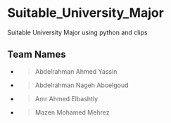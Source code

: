 # Suitable_University_Major
Suitable University Major using python and clips

## Team Names
 - > Abdelrahman Ahmed Yassin
 - > Abdelrahman Nageh Aboelgoud
 - > Amr Ahmed Elbashtly
 - > Mazen Mohamed Mehrez
